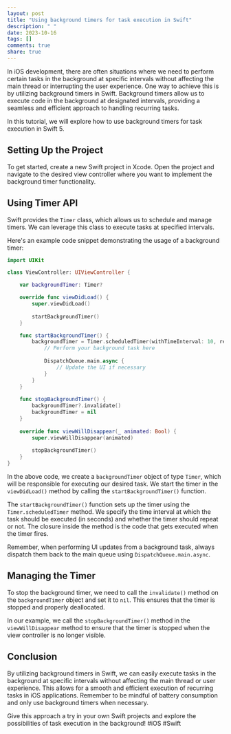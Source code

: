 ```yaml
---
layout: post
title: "Using background timers for task execution in Swift"
description: " "
date: 2023-10-16
tags: []
comments: true
share: true
---
```


In iOS development, there are often situations where we need to perform certain tasks in the background at specific intervals without affecting the main thread or interrupting the user experience. One way to achieve this is by utilizing background timers in Swift. Background timers allow us to execute code in the background at designated intervals, providing a seamless and efficient approach to handling recurring tasks.

In this tutorial, we will explore how to use background timers for task execution in Swift 5.

## Setting Up the Project

To get started, create a new Swift project in Xcode. Open the project and navigate to the desired view controller where you want to implement the background timer functionality.

## Using Timer API

Swift provides the `Timer` class, which allows us to schedule and manage timers. We can leverage this class to execute tasks at specified intervals.

Here's an example code snippet demonstrating the usage of a background timer:

```swift
import UIKit

class ViewController: UIViewController {

    var backgroundTimer: Timer?

    override func viewDidLoad() {
        super.viewDidLoad()
        
        startBackgroundTimer()
    }

    func startBackgroundTimer() {
        backgroundTimer = Timer.scheduledTimer(withTimeInterval: 10, repeats: true) { [weak self] _ in
            // Perform your background task here
            
            DispatchQueue.main.async {
                // Update the UI if necessary
            }
        }
    }
    
    func stopBackgroundTimer() {
        backgroundTimer?.invalidate()
        backgroundTimer = nil
    }
    
    override func viewWillDisappear(_ animated: Bool) {
        super.viewWillDisappear(animated)
        
        stopBackgroundTimer()
    }
}
```

In the above code, we create a `backgroundTimer` object of type `Timer`, which will be responsible for executing our desired task. We start the timer in the `viewDidLoad()` method by calling the `startBackgroundTimer()` function.

The `startBackgroundTimer()` function sets up the timer using the `Timer.scheduledTimer` method. We specify the time interval at which the task should be executed (in seconds) and whether the timer should repeat or not. The closure inside the method is the code that gets executed when the timer fires.

Remember, when performing UI updates from a background task, always dispatch them back to the main queue using `DispatchQueue.main.async`.

## Managing the Timer

To stop the background timer, we need to call the `invalidate()` method on the `backgroundTimer` object and set it to `nil`. This ensures that the timer is stopped and properly deallocated.

In our example, we call the `stopBackgroundTimer()` method in the `viewWillDisappear` method to ensure that the timer is stopped when the view controller is no longer visible.

## Conclusion

By utilizing background timers in Swift, we can easily execute tasks in the background at specific intervals without affecting the main thread or user experience. This allows for a smooth and efficient execution of recurring tasks in iOS applications. Remember to be mindful of battery consumption and only use background timers when necessary.

Give this approach a try in your own Swift projects and explore the possibilities of task execution in the background! #iOS #Swift